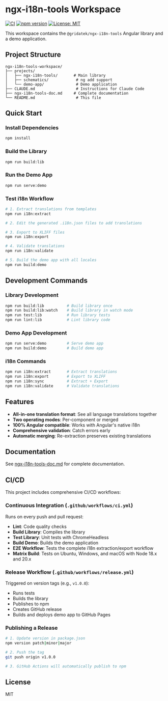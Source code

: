 # ngx-i18n-tools Workspace

[![CI](https://github.com/gridatek/ngx-i18n-tools/workflows/CI/badge.svg)](https://github.com/gridatek/ngx-i18n-tools/actions/workflows/ci.yml)
[![npm version](https://badge.fury.io/js/%40gridatek%2Fngx-i18n-tools.svg)](https://www.npmjs.com/package/@gridatek/ngx-i18n-tools)
[![License: MIT](https://img.shields.io/badge/License-MIT-yellow.svg)](https://opensource.org/licenses/MIT)

This workspace contains the `@gridatek/ngx-i18n-tools` Angular library and a demo application.

## Project Structure

```
ngx-i18n-tools-workspace/
├── projects/
│   ├── ngx-i18n-tools/       # Main library
│   ├── schematics/            # ng add support
│   └── demo-app/              # Demo application
├── CLAUDE.md                  # Instructions for Claude Code
├── ngx-i18n-tools-doc.md     # Complete documentation
└── README.md                  # This file
```

## Quick Start

### Install Dependencies

```bash
npm install
```

### Build the Library

```bash
npm run build:lib
```

### Run the Demo App

```bash
npm run serve:demo
```

### Test i18n Workflow

```bash
# 1. Extract translations from templates
npm run i18n:extract

# 2. Edit the generated .i18n.json files to add translations

# 3. Export to XLIFF files
npm run i18n:export

# 4. Validate translations
npm run i18n:validate

# 5. Build the demo app with all locales
npm run build:demo
```

## Development Commands

### Library Development

```bash
npm run build:lib          # Build library once
npm run build:lib:watch    # Build library in watch mode
npm run test:lib           # Run library tests
npm run lint:lib           # Lint library code
```

### Demo App Development

```bash
npm run serve:demo         # Serve demo app
npm run build:demo         # Build demo app
```

### i18n Commands

```bash
npm run i18n:extract       # Extract translations
npm run i18n:export        # Export to XLIFF
npm run i18n:sync          # Extract + Export
npm run i18n:validate      # Validate translations
```

## Features

- **All-in-one translation format**: See all language translations together
- **Two operating modes**: Per-component or merged
- **100% Angular compatible**: Works with Angular's native i18n
- **Comprehensive validation**: Catch errors early
- **Automatic merging**: Re-extraction preserves existing translations

## Documentation

See [ngx-i18n-tools-doc.md](./ngx-i18n-tools-doc.md) for complete documentation.

## CI/CD

This project includes comprehensive CI/CD workflows:

### Continuous Integration (`.github/workflows/ci.yml`)

Runs on every push and pull request:

- **Lint**: Code quality checks
- **Build Library**: Compiles the library
- **Test Library**: Unit tests with ChromeHeadless
- **Build Demo**: Builds the demo application
- **E2E Workflow**: Tests the complete i18n extraction/export workflow
- **Matrix Build**: Tests on Ubuntu, Windows, and macOS with Node 18.x and 20.x

### Release Workflow (`.github/workflows/release.yml`)

Triggered on version tags (e.g., `v1.0.0`):

- Runs tests
- Builds the library
- Publishes to npm
- Creates GitHub release
- Builds and deploys demo app to GitHub Pages

### Publishing a Release

```bash
# 1. Update version in package.json
npm version patch|minor|major

# 2. Push the tag
git push origin v1.0.0

# 3. GitHub Actions will automatically publish to npm
```

## License

MIT
